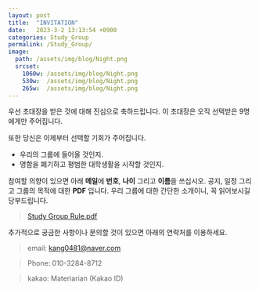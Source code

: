 ```yaml
---
layout: post
title:  "INVITATION"
date:   2023-3-2 13:13:54 +0900
categories: Study_Group
permalink: /Study_Group/
image: 
  path: /assets/img/blog/Night.png
  srcset:
    1060w: /assets/img/blog/Night.png
    530w:  /assets/img/blog/Night.png
    265w:  /assets/img/blog/Night.png
---
```

우선 초대장을 받은 것에 대해 진심으로 축하드립니다.
이 초대장은 오직 선택받은 9명에게만 주어집니다. 

또한 당신은 이제부터 선택할 기회가 주어집니다.

- 우리의 그룹에 들어올 것인지.
- 명함을 폐기하고 평범한 대학생활을 시작할 것인지.

참여할 의향이 있으면 아래 **메일**에 **번호**, **나이** 그리고 **이름**을 쓰십시오.
공지, 일정 그리고 그룹의 목적에 대한 **PDF** 입니다. 우리 그룹에 대한 간단한 소개이니, 꼭 읽어보시길 당부드립니다. 
>[Study Group Rule.pdf](https://drive.google.com/file/d/1zZOsN3DLHs14kn_6_sFD2tJGiTbouEz2/view?usp=sharing)

추가적으로 궁금한 사항이나 문의할 것이 있으면 아래의 연락처를 이용하세요.
>email: kang0481@naver.com

>Phone: 010-3284-8712

>kakao: Materiarian (Kakao ID)
